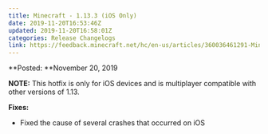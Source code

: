 ```yaml
---
title: Minecraft - 1.13.3 (iOS Only)
date: 2019-11-20T16:53:46Z
updated: 2019-11-20T16:58:01Z
categories: Release Changelogs
link: https://feedback.minecraft.net/hc/en-us/articles/360036461291-Minecraft-1-13-3-iOS-Only-
---
```


**Posted: **November 20, 2019

**NOTE:** This hotfix is only for iOS devices and is multiplayer compatible with other versions of 1.13.  
  

**Fixes:**

- Fixed the cause of several crashes that occurred on iOS
